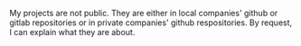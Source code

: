 My projects are not public. They are either in local companies' github or gitlab repositories or in private companies' github respositories. By request, I can explain what they are about.
